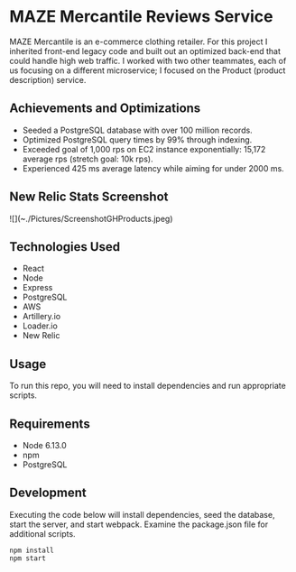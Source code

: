 
<h1>MAZE Mercantile Reviews Service</h1>

MAZE Mercantile is an e-commerce clothing retailer. For this project I inherited front-end legacy code and built out an optimized back-end that could handle high web traffic. I worked with two other teammates, each of us focusing on a different microservice; I focused on the Product (product description) service.

<h2>Achievements and Optimizations</h2>
<ul>
  <li>Seeded a PostgreSQL database with over 100 million records.</li>
  <li>Optimized PostgreSQL query times by 99% through indexing.</li>
  <li>Exceeded goal of 1,000 rps on EC2 instance exponentially: 15,172 average rps (stretch goal: 10k rps).</li>
  <li>Experienced 425 ms average latency while aiming for under 2000 ms.</li>
</ul>

<h2>New Relic Stats Screenshot</h2>
![](~./Pictures/ScreenshotGHProducts.jpeg)

<h2>Technologies Used</h2>
<ul>
  <li>React</li>
  <li>Node</li>
  <li>Express</li>
  <li>PostgreSQL</li>
  <li>AWS</li>
  <li>Artillery.io</li>
  <li>Loader.io</li>
  <li>New Relic</li>
</ul>

<h2>Usage</h2>
To run this repo, you will need to install dependencies and run appropriate scripts.

<h2>Requirements</h2>
<ul>
  <li>Node 6.13.0</li>
  <li>npm</li>
  <li>PostgreSQL</li>
</ul>

<h2>Development</h2>
Executing the code below will install dependencies, seed the database, start the server, and start webpack. Examine the package.json file for additional scripts.

    npm install
    npm start
